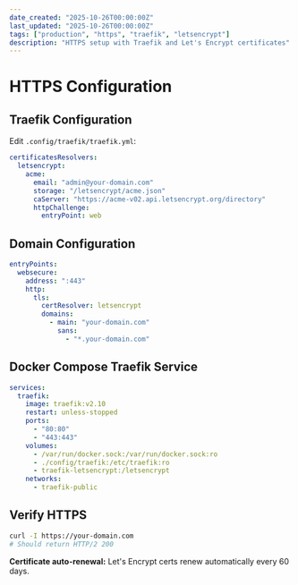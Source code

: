 ```yaml
---
date_created: "2025-10-26T00:00:00Z"
last_updated: "2025-10-26T00:00:00Z"
tags: ["production", "https", "traefik", "letsencrypt"]
description: "HTTPS setup with Traefik and Let's Encrypt certificates"
---
```

# HTTPS Configuration

## Traefik Configuration

Edit `.config/traefik/traefik.yml`:

```yaml
certificatesResolvers:
  letsencrypt:
    acme:
      email: "admin@your-domain.com"
      storage: "/letsencrypt/acme.json"
      caServer: "https://acme-v02.api.letsencrypt.org/directory"
      httpChallenge:
        entryPoint: web
```

## Domain Configuration

```yaml
entryPoints:
  websecure:
    address: ":443"
    http:
      tls:
        certResolver: letsencrypt
        domains:
          - main: "your-domain.com"
            sans:
              - "*.your-domain.com"
```

## Docker Compose Traefik Service

```yaml
services:
  traefik:
    image: traefik:v2.10
    restart: unless-stopped
    ports:
      - "80:80"
      - "443:443"
    volumes:
      - /var/run/docker.sock:/var/run/docker.sock:ro
      - ./config/traefik:/etc/traefik:ro
      - traefik-letsencrypt:/letsencrypt
    networks:
      - traefik-public
```

## Verify HTTPS

```bash
curl -I https://your-domain.com
# Should return HTTP/2 200
```

**Certificate auto-renewal:** Let's Encrypt certs renew automatically every 60 days.
